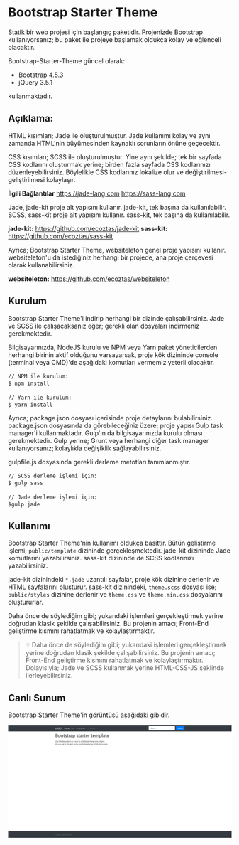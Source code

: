 # Bootstrap Starter Theme
Statik bir web projesi için başlangıç paketidir. Projenizde Bootstrap kullanıyorsanız; bu paket ile projeye başlamak oldukça kolay ve eğlenceli olacaktır.

Bootstrap-Starter-Theme güncel olarak: 
- Bootstrap 4.5.3 
- jQuery 3.5.1

kullanmaktadır.

## Açıklama:
HTML kısımları; Jade ile oluşturulmuştur. Jade kullanımı kolay ve aynı zamanda HTML'nin büyümesinden kaynaklı sorunların önüne geçecektir.

CSS kısımları; SCSS ile oluşturulmuştur. Yine aynı şekilde; tek bir sayfada CSS kodlarını oluşturmak yerine; birden fazla sayfada CSS kodlarınızı düzenleyebilirsiniz. Böylelikle CSS kodlarınız lokalize olur ve değiştirilmesi-geliştirilmesi kolaylaşır.

**İlgili Bağlantılar**
https://jade-lang.com
https://sass-lang.com

Jade, jade-kit proje alt yapısını kullanır. jade-kit, tek başına da kullanılabilir.
SCSS, sass-kit proje alt yapısını kullanır. sass-kit, tek başına da kullanılabilir.

**jade-kit:** https://github.com/ecoztas/jade-kit
**sass-kit:** https://github.com/ecoztas/sass-kit

Ayrıca; Bootstrap Starter Theme, websiteleton genel proje yapısını kullanır. websiteleton'u da istediğiniz herhangi bir projede, ana proje çerçevesi olarak kullanabilirsiniz.

**websiteleton:** https://github.com/ecoztas/websiteleton


## Kurulum
Bootstrap Starter Theme'i indirip herhangi bir dizinde çalışabilirsiniz. Jade ve SCSS ile çalışacaksanız eğer; gerekli olan dosyaları indirmeniz gerekmektedir.

Bilgisayarınızda, NodeJS kurulu ve NPM veya Yarn paket yöneticilerden herhangi birinin aktif olduğunu varsayarsak, proje kök dizininde console (terminal veya CMD)'de aşağıdaki komutları vermemiz yeterli olacaktır.

```
// NPM ile kurulum:
$ npm install

// Yarn ile kurulum:
$ yarn install
```

Ayrıca; package.json dosyası içerisinde proje detaylarını bulabilirsiniz. package.json dosyasında da görebileceğiniz üzere; proje yapısı Gulp task manager'i kullanmaktadır. Gulp'ın da bilgisayarınızda kurulu olması gerekmektedir. Gulp yerine; Grunt veya herhangi diğer task manager kullanıyorsanız; kolaylıkla değişiklik sağlayabilirsiniz.

gulpfile.js dosyasında gerekli derleme metotları tanımlanmıştır.
```
// SCSS derleme işlemi için:
$ gulp sass

// Jade derleme işlemi için:
$gulp jade
```

## Kullanımı
Bootstrap Starter Theme'nin kullanımı oldukça basittir. Bütün geliştirme işlemi; `public/template` dizininde gerçekleşmektedir. jade-kit dizininde Jade komutlarını yazabilirsiniz. sass-kit dizininde de SCSS kodlarınızı yazabilirsiniz.

jade-kit dizinindeki `*.jade` uzantılı sayfalar, proje kök dizinine derlenir ve HTML sayfalarını oluşturur. sass-kit dizinindeki, `theme.scss` dosyası ise; `public/styles` dizinine derlenir ve `theme.css` ve `theme.min.css` dosyalarını oluştururlar.

Daha önce de söylediğim gibi; yukarıdaki işlemleri gerçekleştirmek yerine doğrudan klasik şekilde çalışabilirsiniz. Bu projenin amacı; Front-End geliştirme kısmını rahatlatmak ve kolaylaştırmaktır.

> :bulb: Daha önce de söylediğim gibi; yukarıdaki işlemleri gerçekleştirmek yerine doğrudan klasik şekilde çalışabilirsiniz. Bu projenin amacı; Front-End geliştirme kısmını rahatlatmak ve kolaylaştırmaktır. Dolayısıyla; Jade ve SCSS kullanmak yerine HTML-CSS-JS şeklinde ilerleyebilirsiniz.

## Canlı Sunum
Bootstrap Starter Theme'in görüntüsü aşağıdaki gibidir.

![alt text](screenshot.png)
